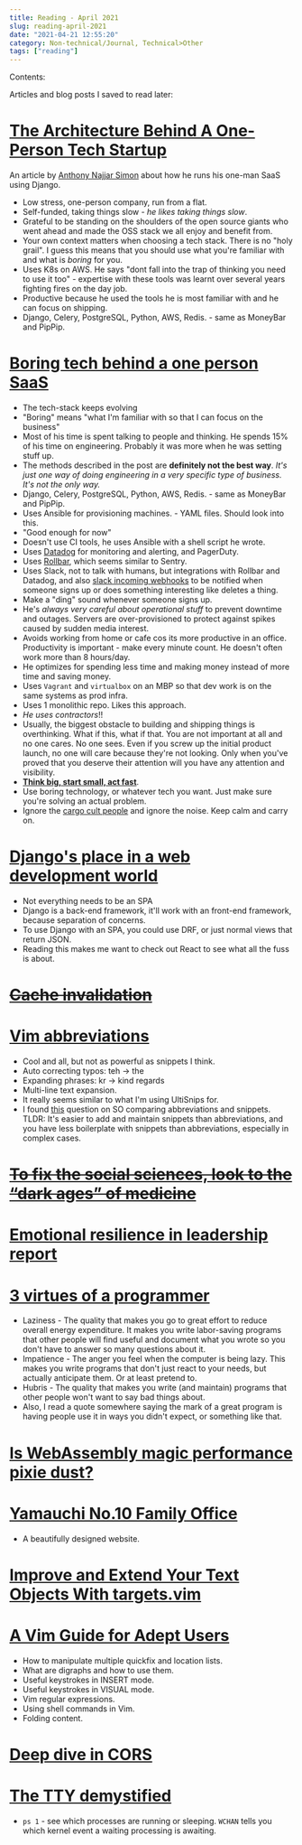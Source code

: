 ```yaml
---
title: Reading - April 2021
slug: reading-april-2021
date: "2021-04-21 12:55:20"
category: Non-technical/Journal, Technical>Other
tags: ["reading"]
---
```


Contents:
<TOCInline toc={props.toc} exclude="Overview" toHeading={2} />

Articles and blog posts I saved to read later:

# [The Architecture Behind A One-Person Tech Startup](https://anthonynsimon.com/blog/one-man-saas-architecture/)

An article by [Anthony Najjar Simon](https://twitter.com/anthonynsimon) about how he runs his one-man SaaS using Django.

- Low stress, one-person company, run from a flat.
- Self-funded, taking things slow - _he likes taking things slow_.
- Grateful to be standing on the shoulders of the open source giants who went ahead and made the OSS stack we all enjoy and benefit from.
- Your own context matters when choosing a tech stack. There is no "holy grail". I guess this means that you should use what you're familiar with and what is _boring_ for you.
- Uses K8s on AWS. He says "dont fall into the trap of thinking you need to use it too" - expertise with these tools was learnt over several years fighting fires on the day job.
- Productive because he used the tools he is most familiar with and he can focus on shipping.
- Django, Celery, PostgreSQL, Python, AWS, Redis. - same as MoneyBar and PipPip.

# [Boring tech behind a one person SaaS](https://www.listennotes.com/blog/the-boring-technology-behind-a-one-person-23/)

- The tech-stack keeps evolving
- "Boring" means "what I'm familiar with so that I can focus on the business"
- Most of his time is spent talking to people and thinking. He spends 15% of his time on engineering. Probably it was more when he was setting stuff up.
- The methods described in the post are **definitely not the best way**. _It's just one way of doing engineering in a very specific type of business. It's not the only way._
- Django, Celery, PostgreSQL, Python, AWS, Redis. - same as MoneyBar and PipPip.
- Uses Ansible for provisioning machines. - YAML files. Should look into this.
- "Good enough for now"
- Doesn't use CI tools, he uses Ansible with a shell script he wrote.
- Uses [Datadog](https://www.datadoghq.com/) for monitoring and alerting, and PagerDuty.
- Uses [Rollbar](https://rollbar.com/), which seems similar to Sentry.
- Uses Slack, not to talk with humans, but integrations with Rollbar and Datadog, and also [slack incoming webhooks](https://api.slack.com/messaging/webhooks) to be notified when someone signs up or does something interesting like deletes a thing.
- Make a "ding" sound whenever someone signs up.
- He's _always very careful about operational stuff_ to prevent downtime and outages. Servers are over-provisioned to protect against spikes caused by sudden media interest.
- Avoids working from home or cafe cos its more productive in an office. Productivity is important - make every minute count. He doesn't often work more than 8 hours/day.
- He optimizes for spending less time and making money instead of more time and saving money.
- Uses `Vagrant` and `virtualbox` on an MBP so that dev work is on the same systems as prod infra.
- Uses 1 monolithic repo. Likes this approach.
- _He uses contractors_!!
- Usually, the biggest obstacle to building and shipping things is overthinking. What if this, what if that. You are not important at all and no one cares. No one sees. Even if you screw up the initial product launch, no one will care because they're not looking. Only when you've proved that you deserve their attention will you have any attention and visibility.
- **[Think big, start small, act fast](https://hackernoon.com/think-big-start-small-act-fast-6fdab1f771ea)**.
- Use boring technology, or whatever tech you want. Just make sure you're solving an actual problem.
- Ignore the [cargo cult people](https://stevemcconnell.com/articles/cargo-cult-software-engineering/) and ignore the noise. Keep calm and carry on.

# [Django's place in a web development world](https://thenewstack.io/djangos-place-in-a-web-development-world-ruled-by-react/)

- Not everything needs to be an SPA
- Django is a back-end framework, it'll work with an front-end framework, because separation of concerns.
- To use Django with an SPA, you could use DRF, or just normal views that return JSON.
- Reading this makes me want to check out React to see what all the fuss is about.

# <s>[Cache invalidation](https://yihui.org/en/2018/06/cache-invalidation/)</s>

# [Vim abbreviations](https://jovica.org/posts/vim_abbreviations/)

- Cool and all, but not as powerful as snippets I think.
- Auto correcting typos: teh -> the
- Expanding phrases: kr -> kind regards
- Multi-line text expansion.
- It really seems similar to what I'm using UltiSnips for.
- I found [this](https://stackoverflow.com/questions/30266587/snippets-vs-abbreviations-in-vim) question on SO comparing abbreviations and snippets. TLDR: It's easier to add and maintain snippets than abbreviations, and you have less boilerplate with snippets than abbreviations, especially in complex cases.

# <s>[To fix the social sciences, look to the “dark ages” of medicine](https://thereader.mitpress.mit.edu/social-sciences-dark-ages/)</s>

# [Emotional resilience in leadership report](https://docs.google.com/document/d/18FfZ86PGA_uSFf425EzKXAmiFQLFBPqjqPN7iu1TZRw/preview?pru=AAABdEZGCv8*_gdPBrQH8tAPyvMfLk6Unw)

# [3 virtues of a programmer](http://threevirtues.com/)

- Laziness - The quality that makes you go to great effort to reduce overall energy expenditure. It makes you write labor-saving programs that other people will find useful and document what you wrote so you don't have to answer so many questions about it.
- Impatience - The anger you feel when the computer is being lazy. This makes you write programs that don't just react to your needs, but actually anticipate them. Or at least pretend to.
- Hubris - The quality that makes you write (and maintain) programs that other people won't want to say bad things about.
- Also, I read a quote somewhere saying the mark of a great program is having people use it in ways you didn't expect, or something like that.

# [Is WebAssembly magic performance pixie dust?](https://surma.dev/things/js-to-asc/)

# [Yamauchi No.10 Family Office](https://y-n10.com/)

- A beautifully designed website.

# [Improve and Extend Your Text Objects With targets.vim](https://www.barbarianmeetscoding.com/blog/exploring-vim-plugins-improve-and-extend-your-text-objects-with-targets-vim)

# [A Vim Guide for Adept Users](https://thevaluable.dev/vim-adept)

- How to manipulate multiple quickfix and location lists.
- What are digraphs and how to use them.
- Useful keystrokes in INSERT mode.
- Useful keystrokes in VISUAL mode.
- Vim regular expressions.
- Using shell commands in Vim.
- Folding content.

# [Deep dive in CORS](https://ieftimov.com/post/deep-dive-cors-history-how-it-works-best-practices/)

# [The TTY demystified](http://www.linusakesson.net/programming/tty/index.php)

- `ps 1` - see which processes are running or sleeping. `WCHAN` tells you which
  kernel event a waiting processing is awaiting.
